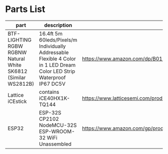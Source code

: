# Parts List


| part | description | URL |
| --- | --- | --- |
| BTF-LIGHTING RGBW RGBNW Natural White SK6812 (Similar WS2812B) | 16.4ft 5m 60leds/Pixels/m Individually Addressable Flexible 4 Color in 1 LED Dream Color LED Strip Waterproof IP67 DC5V | https://www.amazon.com/dp/B01MYV70NJ |
| Lattice iCEstick | contains iCE40HX1K-TQ144 | https://www.latticesemi.com/products/developmentboardsandkits/icestick |
| ESP32 | ESP-32S CP2102 NodeMCU-32S ESP-WROOM-32 WiFi Unassembled | https://www.amazon.com/gp/product/B08DQQ8CBP/ |
